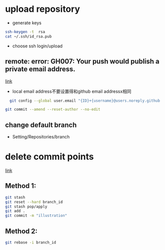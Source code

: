 # upload repository
* generate keys

```bash
ssh-keygen -t  rsa
cat ~/.ssh/id_rsa.pub
```

* choose ssh login/upload
## remote: error: GH007: Your push would publish a private email address.
[link](https://stackoverflow.com/questions/43863522/error-your-push-would-publish-a-private-email-address)
* local email address不要设置得和github email addressx相同
```bash
  git config --global user.email "{ID}+{username}@users.noreply.github.com"
```
```bash
git commit --amend --reset-author --no-edit
```
## change default branch
* Setting/Repositories/branch

# delete commit points
[link](https://stackoverflow.com/questions/1338728/how-do-i-delete-a-commit-from-a-branch)

## Method 1:
```bash
git stash
git reset --hard branch_id
git stash pop/apply
git add .
git commit -m "illustration"
```

## Method 2:
```bash
git rebase -i branch_id
```
